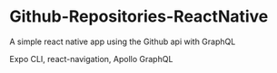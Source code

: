 # Github-Repositories-ReactNative
A simple react native app using the Github api with GraphQL

Expo CLI, react-navigation, Apollo GraphQL
